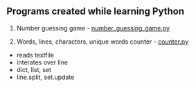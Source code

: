 ## Programs created while learning Python

1. Number guessing game - [number_guessing_game.py](https://github.com/psrozek/python-training/blob/main/number_guessing_game.py)

2. Words, lines, characters, unique words counter - [counter.py](https://github.com/psrozek/python-training/blob/main/counter.py)
* reads textfile
* interates over line
* dict, list, set
* line.split, set.update
